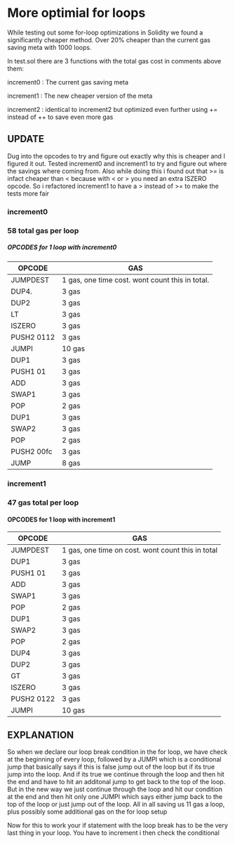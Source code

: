 # More optimial for loops
While testing out some for-loop optimizations in Solidity we found a significantly cheaper method. Over 20% cheaper than the current gas saving meta with 1000 loops.

In test.sol there are 3 functions with the total gas cost in comments above them:

increment0 : The current gas saving meta

increment1 : The new cheaper version of the meta

increment2 : identical to increment2 but optimized even further using += instead of ++ to save even more gas


## UPDATE
Dug into the opcodes to try and figure out exactly why this is cheaper and I figured it out. Tested increment0 and increment1 to try and figure out where the savings where coming from. Also while doing this i found out that >= is infact cheaper than < because with < or > you need an extra ISZERO opcode. So i refactored increment1 to have a > instead of >= to make the tests more fair


### increment0
### 58 total gas per loop
##### OPCODES for 1 loop with increment0



| OPCODE        | GAS                                                    |
|---------------|--------------------------------------------------------|
| JUMPDEST	| 1 gas, one time cost. wont count this in total.        |
| DUP4. 	| 3 gas							 |
| DUP2	        | 3 gas							 |
| LT		| 3 gas							 |
| ISZERO	| 3 gas							 |
| PUSH2 0112	| 3 gas							 |
| JUMPI		| 10 gas						 |
| DUP1		| 3 gas							 |
| PUSH1 01	| 3 gas							 |
| ADD		| 3 gas							 |
| SWAP1		| 3 gas							 |
| POP		| 2 gas							 |
| DUP1		| 3 gas							 |
| SWAP2		| 3 gas							 |
| POP		| 2 gas							 |
| PUSH2 00fc	| 3 gas							 |
| JUMP		| 8 gas							 | 


### increment1
### 47 gas total per loop
#### OPCODES for 1 loop with increment1


| OPCODE	| GAS							|
|---------------|-------------------------------------------------------|
| JUMPDEST   	| 1 gas, one time on cost. wont count this in total	|
| DUP1		| 3 gas							|
| PUSH1 01	| 3 gas							|
| ADD		| 3 gas							|
| SWAP1		| 3 gas							|
| POP		| 2 gas							|
| DUP1		| 3 gas							|
| SWAP2		| 3 gas							|
| POP		| 2 gas							|
| DUP4		| 3 gas							|
| DUP2		| 3 gas							|
| GT		| 3 gas							|
| ISZERO	| 3 gas							|
| PUSH2 0122    | 3 gas							|
| JUMPI		| 10 gas						|


## EXPLANATION
  So when we declare our loop break condition in the for loop, we have check at the beginning of every loop, followed by a JUMPI which is a conditional jump that basically says if this is false jump out of the loop but if its true jump into the loop. And if its true we continue through the loop and then hit the end and have to hit an additonal jump to get back to the top of the loop.
  But in the new way we just continue through the loop and hit our condition at the end and then hit only one JUMPI which says either jump back to the top of the loop or just jump out of the loop. All in all saving us 11 gas a loop, plus possibly some additional gas on the for loop setup
  
  Now for this to work your if statement with the loop break has to be the very last thing in your loop. You have to increment i then check the conditional
